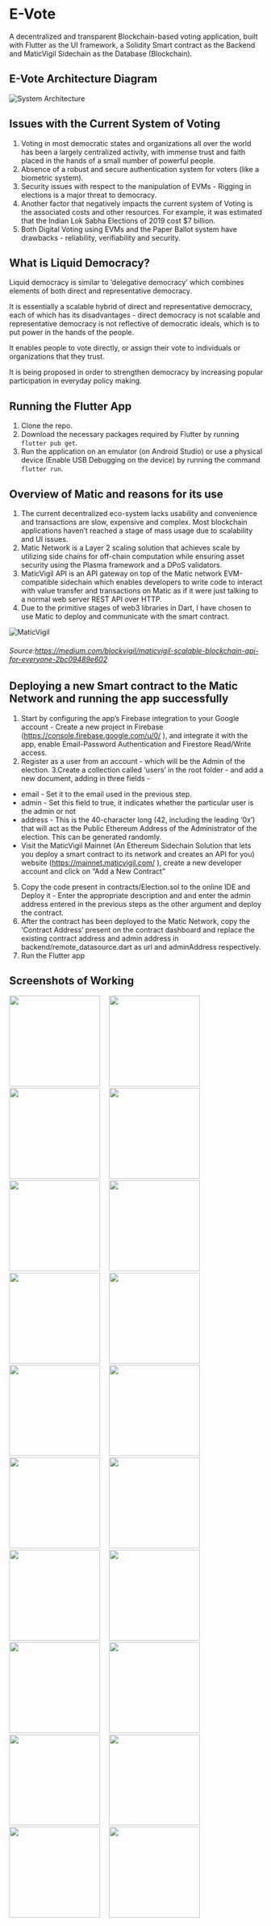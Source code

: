 # E-Vote

A decentralized and transparent Blockchain-based voting application, built with Flutter as the UI framework, a Solidity Smart contract as the Backend and MaticVigil Sidechain as the Database (Blockchain). 

## E-Vote Architecture Diagram
![System Architecture](EVote_Architecture_Diagram.png)


## Issues with the Current System of Voting 
1. Voting in most democratic states and organizations all over the world has been a largely centralized activity, with immense trust and faith placed in the hands of a small number of powerful people. 
2. Absence of a robust and secure authentication system for voters (like a biometric system).
3. Security issues with respect to the manipulation of EVMs - Rigging in elections is a major threat to democracy.
4. Another factor that negatively impacts the current system of Voting is the associated costs and other resources. For example, it was estimated that the Indian Lok Sabha Elections of 2019 cost $7 billion.
5. Both Digital Voting using EVMs and the Paper Ballot system have drawbacks - reliability, verifiability and security.

## What is Liquid Democracy?

Liquid democracy is similar to ‘delegative democracy’ which combines elements of both direct and representative democracy. 

It is essentially a scalable hybrid of direct and representative democracy, each of which has its disadvantages - direct democracy is not scalable and representative democracy is not reflective of democratic ideals, which is to put power in the hands of the people.

It enables people to vote directly, or assign their vote to individuals or organizations that they trust.

It is being proposed in order to strengthen democracy by increasing popular participation in everyday policy making.

## Running the Flutter App
1. Clone the repo.
2. Download the necessary packages required by Flutter by running `flutter pub get`.
3. Run the application on an emulator (on Android Studio) or use a physical device (Enable USB Debugging on the device) by running the command `flutter run`.

## Overview of Matic and reasons for its use

1. The current decentralized eco-system lacks usability and convenience and transactions are slow, expensive and complex. Most blockchain applications haven’t reached a stage of mass usage due to scalability and UI issues.
2. Matic Network is a Layer 2 scaling solution that achieves scale by utilizing side chains for off-chain computation while ensuring asset security using the Plasma framework and a DPoS validators.
3. MaticVigil API is an API gateway on top of the Matic network EVM-compatible sidechain which enables developers to write code to interact with value transfer and transactions on Matic as if it were just talking to a normal web server REST API over HTTP.
4. Due to the primitive stages of web3 libraries in Dart, I have chosen to use Matic to deploy and communicate with the smart contract.

![MaticVigil](matic.png)

###### Source:https://medium.com/blockvigil/maticvigil-scalable-blockchain-api-for-everyone-2bc09489e602

## Deploying a new Smart contract to the Matic Network and running the app successfully

1. Start by configuring the app’s Firebase integration to your Google account - Create a new project in Firebase (https://console.firebase.google.com/u/0/ ), and integrate it with the app, enable Email-Password Authentication and Firestore Read/Write access.
2. Register as a user from an account - which will be the Admin of the election.
3.Create a collection called ‘users’ in the root folder - and add a new document, adding in three fields - 
- email - Set it to the email used in the previous step.
- admin - Set this field to true, it indicates whether the particular user is the admin or not
- address  - This is the 40-character long (42, including the leading ‘0x’) that will act as the Public Ethereum Address of the Administrator of the election. This can be generated randomly.
- Visit the MaticVigil Mainnet (An Ethereum Sidechain Solution that lets you deploy a smart contract to its network and creates an API for you)  website (https://mainnet.maticvigil.com/ ), create a new developer account and click on “Add a New Contract”
5. Copy the code present in contracts/Election.sol to the online IDE and Deploy it - Enter the appropriate description and and enter the admin address entered in the previous steps as the other argument and deploy the contract.
6. After the contract has been deployed to the Matic Network, copy the ‘Contract Address’ present on the contract dashboard and replace the existing contract address and admin address in backend/remote_datasource.dart as url and adminAddress respectively.
7. Run the Flutter app

## Screenshots of Working
<img src="screenshots/registration_screen.jpg" width="180">&emsp;
<img src="screenshots/login_screen.jpg" width="180">&emsp;
<img src="screenshots/admin_dashboard_screen.jpg" width="180">&emsp;
<img src="screenshots/voter_dashboard_screen.jpg" width="180">&emsp;
<img src="screenshots/add_candidate_screen.jpg" width="180">&emsp;
<img src="screenshots/add_voter_screen.jpg" width="180">&emsp;
<img src="screenshots/add_voter_txhash_screen.jpg" width="180">&emsp;
<img src="screenshots/candidates_screen.jpg" width="180">&emsp;
<img src="screenshots/voter_profile_screen.jpg" width="180">&emsp;
<img src="screenshots/voter's_candidates_screen.jpg" width="180">&emsp;
<img src="screenshots/voters_screen.jpg" width="180">&emsp;
<img src="screenshots/delegate_vote_screen.jpg" width="180">&emsp;
<img src="screenshots/election_ongoing_vote_error.jpg" width="180">&emsp;
<img src="screenshots/ongoing_election_admin_dashboard.jpg" width="180">&emsp;
<img src="screenshots/self_delegation_error.jpg" width="180">&emsp;
<img src="screenshots/vote_screen.jpg" width="180">&emsp;
<img src="screenshots/voter_profile_post_voting.jpg" width="180">&emsp;
<img src="screenshots/results_screen.jpg" width="180">&emsp;
<img src="screenshots/profile_post_delegation.jpg" width="180">&emsp;
<img src="screenshots/concluded_election_admin_dashboard.jpg" width="180">&emsp;



